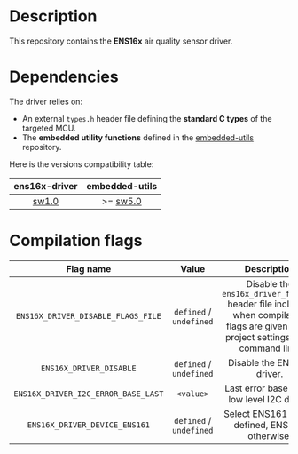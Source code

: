 # Description

This repository contains the **ENS16x** air quality sensor driver.

# Dependencies

The driver relies on:

* An external `types.h` header file defining the **standard C types** of the targeted MCU.
* The **embedded utility functions** defined in the [embedded-utils](https://github.com/Ludovic-Lesur/embedded-utils) repository.

Here is the versions compatibility table:

| **ens16x-driver** | **embedded-utils** |
|:---:|:---:|
| [sw1.0](https://github.com/Ludovic-Lesur/ens16x-driver/releases/tag/sw1.0) | >= [sw5.0](https://github.com/Ludovic-Lesur/embedded-utils/releases/tag/sw5.0) |

# Compilation flags

| **Flag name** | **Value** | **Description** |
|:---:|:---:|:---:|
| `ENS16X_DRIVER_DISABLE_FLAGS_FILE` | `defined` / `undefined` | Disable the `ens16x_driver_flags.h` header file inclusion when compilation flags are given in the project settings or by command line. |
| `ENS16X_DRIVER_DISABLE` | `defined` / `undefined` | Disable the ENS16x driver. |
| `ENS16X_DRIVER_I2C_ERROR_BASE_LAST` | `<value>` | Last error base of the low level I2C driver. |
| `ENS16X_DRIVER_DEVICE_ENS161` | `defined` / `undefined` | Select ENS161 chip if defined, ENS160 otherwise. |
